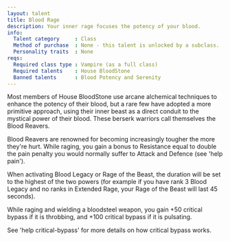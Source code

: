 ```yaml
---
layout: talent
title: Blood Rage
description: Your inner rage focuses the potency of your blood.
info:
  Talent category     : Class
  Method of purchase  : None - this talent is unlocked by a subclass.
  Personality traits  : None
reqs:
  Required class type : Vampire (as a full class)
  Required talents    : House BloodStone
  Banned talents      : Blood Potency and Serenity
---
```


Most members of House BloodStone use arcane alchemical techniques to enhance the potency of their blood, but a rare few have adopted a more primitive approach, using their inner beast as a direct conduit to the mystical power of their blood. These berserk warriors call themselves the Blood Reavers.

Blood Reavers are renowned for becoming increasingly tougher the more they're hurt. While raging, you gain a bonus to Resistance equal to double the pain penalty you would normally suffer to Attack and Defence (see 'help pain').

When activating Blood Legacy or Rage of the Beast, the duration will be set to the highest of the two powers (for example if you have rank 3 Blood Legacy and no ranks in Extended Rage, your Rage of the Beast will last 45 seconds).

While raging and wielding a bloodsteel weapon, you gain +50 critical bypass if it is throbbing, and +100 critical bypass if it is pulsating.

See 'help critical-bypass' for more details on how critical bypass works.